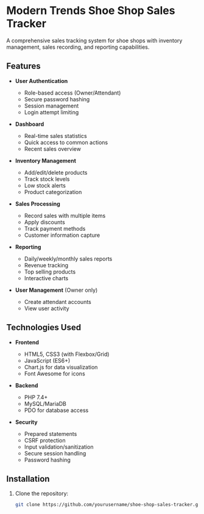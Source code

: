 # Modern Trends Shoe Shop Sales Tracker

A comprehensive sales tracking system for shoe shops with inventory management, sales recording, and reporting capabilities.

## Features

- **User Authentication**
  - Role-based access (Owner/Attendant)
  - Secure password hashing
  - Session management
  - Login attempt limiting

- **Dashboard**
  - Real-time sales statistics
  - Quick access to common actions
  - Recent sales overview

- **Inventory Management**
  - Add/edit/delete products
  - Track stock levels
  - Low stock alerts
  - Product categorization

- **Sales Processing**
  - Record sales with multiple items
  - Apply discounts
  - Track payment methods
  - Customer information capture

- **Reporting**
  - Daily/weekly/monthly sales reports
  - Revenue tracking
  - Top selling products
  - Interactive charts

- **User Management** (Owner only)
  - Create attendant accounts
  - View user activity

## Technologies Used

- **Frontend**
  - HTML5, CSS3 (with Flexbox/Grid)
  - JavaScript (ES6+)
  - Chart.js for data visualization
  - Font Awesome for icons

- **Backend**
  - PHP 7.4+
  - MySQL/MariaDB
  - PDO for database access

- **Security**
  - Prepared statements
  - CSRF protection
  - Input validation/sanitization
  - Secure session handling
  - Password hashing

## Installation

1. Clone the repository:
   ```bash
   git clone https://github.com/yourusername/shoe-shop-sales-tracker.git